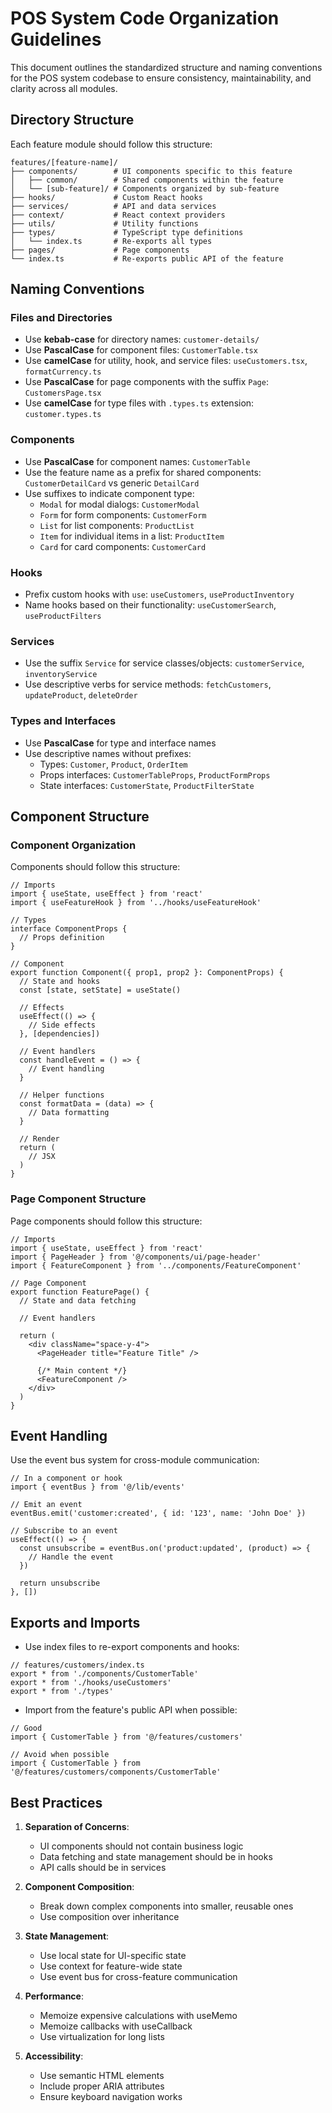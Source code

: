 # POS System Code Organization Guidelines

This document outlines the standardized structure and naming conventions for the POS system codebase to ensure consistency, maintainability, and clarity across all modules.

## Directory Structure

Each feature module should follow this structure:

```
features/[feature-name]/
├── components/        # UI components specific to this feature
│   ├── common/        # Shared components within the feature
│   └── [sub-feature]/ # Components organized by sub-feature
├── hooks/             # Custom React hooks
├── services/          # API and data services
├── context/           # React context providers
├── utils/             # Utility functions
├── types/             # TypeScript type definitions
│   └── index.ts       # Re-exports all types
├── pages/             # Page components
└── index.ts           # Re-exports public API of the feature
```

## Naming Conventions

### Files and Directories

- Use **kebab-case** for directory names: `customer-details/`
- Use **PascalCase** for component files: `CustomerTable.tsx`
- Use **camelCase** for utility, hook, and service files: `useCustomers.tsx`, `formatCurrency.ts`
- Use **PascalCase** for page components with the suffix `Page`: `CustomersPage.tsx`
- Use **camelCase** for type files with `.types.ts` extension: `customer.types.ts`

### Components

- Use **PascalCase** for component names: `CustomerTable`
- Use the feature name as a prefix for shared components: `CustomerDetailCard` vs generic `DetailCard`
- Use suffixes to indicate component type:
  - `Modal` for modal dialogs: `CustomerModal`
  - `Form` for form components: `CustomerForm`
  - `List` for list components: `ProductList`
  - `Item` for individual items in a list: `ProductItem`
  - `Card` for card components: `CustomerCard`

### Hooks

- Prefix custom hooks with `use`: `useCustomers`, `useProductInventory`
- Name hooks based on their functionality: `useCustomerSearch`, `useProductFilters`

### Services

- Use the suffix `Service` for service classes/objects: `customerService`, `inventoryService`
- Use descriptive verbs for service methods: `fetchCustomers`, `updateProduct`, `deleteOrder`

### Types and Interfaces

- Use **PascalCase** for type and interface names
- Use descriptive names without prefixes:
  - Types: `Customer`, `Product`, `OrderItem`
  - Props interfaces: `CustomerTableProps`, `ProductFormProps`
  - State interfaces: `CustomerState`, `ProductFilterState`

## Component Structure

### Component Organization

Components should follow this structure:

```tsx
// Imports
import { useState, useEffect } from 'react'
import { useFeatureHook } from '../hooks/useFeatureHook'

// Types
interface ComponentProps {
  // Props definition
}

// Component
export function Component({ prop1, prop2 }: ComponentProps) {
  // State and hooks
  const [state, setState] = useState()
  
  // Effects
  useEffect(() => {
    // Side effects
  }, [dependencies])
  
  // Event handlers
  const handleEvent = () => {
    // Event handling
  }
  
  // Helper functions
  const formatData = (data) => {
    // Data formatting
  }
  
  // Render
  return (
    // JSX
  )
}
```

### Page Component Structure

Page components should follow this structure:

```tsx
// Imports
import { useState, useEffect } from 'react'
import { PageHeader } from '@/components/ui/page-header'
import { FeatureComponent } from '../components/FeatureComponent'

// Page Component
export function FeaturePage() {
  // State and data fetching
  
  // Event handlers
  
  return (
    <div className="space-y-4">
      <PageHeader title="Feature Title" />
      
      {/* Main content */}
      <FeatureComponent />
    </div>
  )
}
```

## Event Handling

Use the event bus system for cross-module communication:

```tsx
// In a component or hook
import { eventBus } from '@/lib/events'

// Emit an event
eventBus.emit('customer:created', { id: '123', name: 'John Doe' })

// Subscribe to an event
useEffect(() => {
  const unsubscribe = eventBus.on('product:updated', (product) => {
    // Handle the event
  })
  
  return unsubscribe
}, [])
```

## Exports and Imports

- Use index files to re-export components and hooks:

```tsx
// features/customers/index.ts
export * from './components/CustomerTable'
export * from './hooks/useCustomers'
export * from './types'
```

- Import from the feature's public API when possible:

```tsx
// Good
import { CustomerTable } from '@/features/customers'

// Avoid when possible
import { CustomerTable } from '@/features/customers/components/CustomerTable'
```

## Best Practices

1. **Separation of Concerns**:
   - UI components should not contain business logic
   - Data fetching and state management should be in hooks
   - API calls should be in services

2. **Component Composition**:
   - Break down complex components into smaller, reusable ones
   - Use composition over inheritance

3. **State Management**:
   - Use local state for UI-specific state
   - Use context for feature-wide state
   - Use event bus for cross-feature communication

4. **Performance**:
   - Memoize expensive calculations with useMemo
   - Memoize callbacks with useCallback
   - Use virtualization for long lists

5. **Accessibility**:
   - Use semantic HTML elements
   - Include proper ARIA attributes
   - Ensure keyboard navigation works
